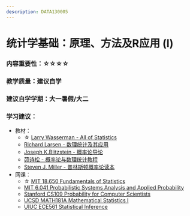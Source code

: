 ```yaml
---
description: DATA130005
---
```


# 统计学基础：原理、方法及R应用 (I)

### 内容重要性：☆☆☆☆

### 教学质量：建议自学

### 建议自学学期：大一暑假/大二

### 学习建议：

* 教材：
  * ☆ [Larry Wasserman - All of Statistics](https://book.douban.com/subject/2285151/)
  * [Richard Larsen - 数理统计及其应用](https://book.douban.com/subject/33431537/)
  * [Joseph K.Blitzstein - 概率论导论](https://book.douban.com/subject/31195286/)
  * [茆诗松 - 概率论与数理统计教程](https://book.douban.com/subject/34897672/)
  * [Steven J. Miller - 普林斯顿概率论读本](https://book.douban.com/subject/35193606/)
* 网课：
  * ☆ [MIT 18.650 Fundamentals of Statistics](https://www.bilibili.com/video/BV1hp4y1i77w)
  * [MIT 6.041 Probabilistic Systems Analysis and Applied Probability](https://www.bilibili.com/video/BV1LE411B7ir)
  * [Stanford CS109 Probability for Computer Scientists](https://www.bilibili.com/video/BV1da411c7C8)
  * [UCSD MATH181A Mathematical Statistics I](https://www.bilibili.com/video/BV1q54y1e75b)
  * [UIUC ECE561 Statistical Inference](https://www.bilibili.com/video/BV1Wq4y1s7rW)
